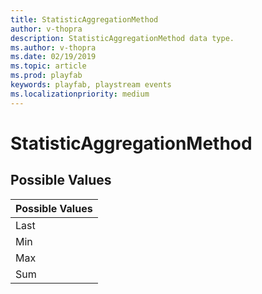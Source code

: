 ```yaml
---
title: StatisticAggregationMethod
author: v-thopra
description: StatisticAggregationMethod data type.
ms.author: v-thopra
ms.date: 02/19/2019
ms.topic: article
ms.prod: playfab
keywords: playfab, playstream events
ms.localizationpriority: medium
---
```


# StatisticAggregationMethod

## Possible Values

|Possible Values|
| :--------------------|
|Last|
|Min|
|Max|
|Sum|
